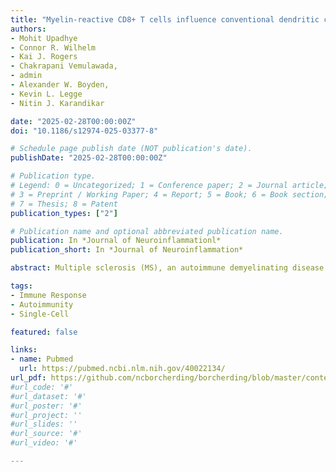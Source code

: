 ```yaml
---
title: "Myelin-reactive CD8+ T cells influence conventional dendritic cell subsets towards a mature and regulatory phenotype in experimental autoimmune encephalomyelitis"
authors:
- Mohit Upadhye
- Connor R. Wilhelm
- Kai J. Rogers
- Chakrapani Vemulawada, 
- admin
- Alexander W. Boyden, 
- Kevin L. Legge
- Nitin J. Karandikar

date: "2025-02-28T00:00:00Z"
doi: "10.1186/s12974-025-03377-8"

# Schedule page publish date (NOT publication's date).
publishDate: "2025-02-28T00:00:00Z"

# Publication type.
# Legend: 0 = Uncategorized; 1 = Conference paper; 2 = Journal article;
# 3 = Preprint / Working Paper; 4 = Report; 5 = Book; 6 = Book section;
# 7 = Thesis; 8 = Patent
publication_types: ["2"]

# Publication name and optional abbreviated publication name.
publication: In *Journal of Neuroinflammationl*
publication_short: In *Journal of Neuroinflammation*

abstract: Multiple sclerosis (MS), an autoimmune demyelinating disease of the central nervous system, is modeled in mice as experimental autoimmune encephalomyelitis (EAE). While CD4+ T cells, primarily Th1 and Th17 subsets, drive disease pathogenesis, the exact function of CD8+ T cells remains unclear. We previously demonstrated that adoptively transferred myelin-reactive CD8+ T cells (PLP-CD8) prevent EAE induction and suppress ongoing disease through the engagement of MHC Class-I in recipient mice. Here, we show that PLP-CD8 induce regulatory changes in both subsets of conventional dendritic cells (cDC1 and CD11b+ cDC) in vivo and in vitro. Adoptively transferred PLP-CD8 promoted both cDC subsets to adopt a mature and regulatory phenotype with an anti-inflammatory cytokine profile and a reduced capacity to support CD4+ T cell proliferation. In vitro, PLP-CD8 induced similar phenotypic changes in both cDC subsets in an antigen-specific, dose-dependent manner. PLP-CD8 directly interacted with cDC1 and indirectly influenced CD11b+ cDC through paracrine signaling. Notably, direct interaction with PLP-CD8 had detrimental effects on CD11b+ cDC. Single-cell RNA sequencing revealed upregulation of key immunoregulatory genes, such as Foxo3, in both cDC subsets with enrichment of pathways involved in immune regulation and T cell differentiation. Our study highlights a novel mechanism in which myelin-reactive CD8+ T cells directly interact with cDC1 and modulate CD11b+ cDC through paracrine mechanisms to induce mature, regulatory dendritic cells, which leads to inhibited CD4+ T cell responses and reduced EAE pathogenesis.

tags:
- Immune Response
- Autoimmunity
- Single-Cell

featured: false

links:
- name: Pubmed
  url: https://pubmed.ncbi.nlm.nih.gov/40022134/
url_pdf: https://github.com/ncborcherding/borcherding/blob/master/content/publication/upadhye2025myelin/upadhye2025myelin.pdf
#url_code: '#'
#url_dataset: '#'
#url_poster: '#'
#url_project: ''
#url_slides: ''
#url_source: '#'
#url_video: '#'

---
```


